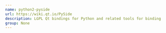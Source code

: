 ```yaml
---
name: python2-pyside
url: https://wiki.qt.io/PySide
description: LGPL Qt bindings for Python and related tools for binding generation (Python 2 version) URL : https://wiki.qt.io/PySide Groups : None
group: None
---
```

